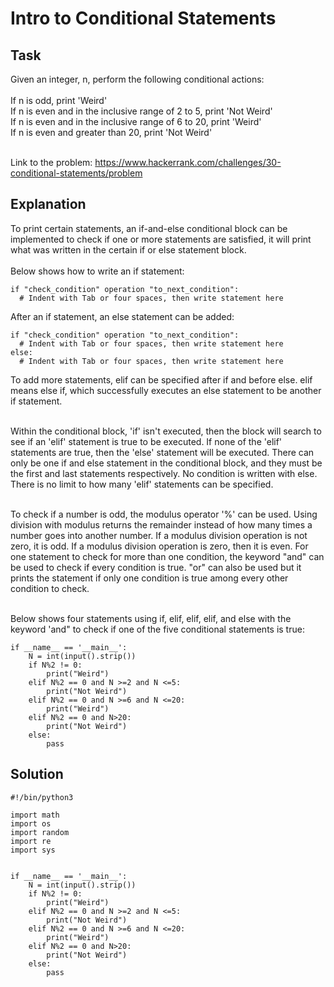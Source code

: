 # Intro to Conditional Statements
## Task
Given an integer, n, perform the following conditional actions: <br>
<br>
If n is odd, print 'Weird' <br>
If n is even and in the inclusive range of 2 to 5, print 'Not Weird' <br>
If n is even and in the inclusive range of 6 to 20, print 'Weird' <br>
If n is even and greater than 20, print 'Not Weird' <br> <br>

Link to the problem: https://www.hackerrank.com/challenges/30-conditional-statements/problem
## Explanation
To print certain statements, an if-and-else conditional block can be implemented to check if one or more statements are satisfied, it will print what was written in the certain if or else statement block. <br>
<br>
Below shows how to write an if statement:
```
if "check_condition" operation "to_next_condition":
  # Indent with Tab or four spaces, then write statement here
```
After an if statement, an else statement can be added:
```
if "check_condition" operation "to_next_condition": 
  # Indent with Tab or four spaces, then write statement here
else:
  # Indent with Tab or four spaces, then write statement here
```
To add more statements, elif can be specified after if and before else. elif means else if, which successfully executes an else statement to be another if statement. <br> <br> 

Within the conditional block, 'if' isn't executed, then the block will search to see if an 'elif' statement is true to be executed. If none of the 'elif' statements are true, then the 'else' statement will be executed. There can only be one if and else statement in the conditional block, and they must be the first and last statements respectively. No condition is written with else. There is no limit to how many 'elif' statements can be specified. <br> <br>

To check if a number is odd, the modulus operator '%' can be used. Using division with modulus returns the remainder instead of how many times a number goes into another number. If a modulus division operation is not zero, it is odd. If a modulus division operation is zero, then it is even. For one statement to check for more than one condition, the keyword "and" can be used to check if every condition is true. "or" can also be used but it prints the statement if only one condition is true among every other condition to check. <br> <br>

Below shows four statements using if, elif, elif, elif, and else with the keyword 'and" to check if one of the five conditional statements is true:
```
if __name__ == '__main__':
    N = int(input().strip())
    if N%2 != 0:
        print("Weird")
    elif N%2 == 0 and N >=2 and N <=5:
        print("Not Weird")
    elif N%2 == 0 and N >=6 and N <=20:
        print("Weird")
    elif N%2 == 0 and N>20:
        print("Not Weird")
    else:
        pass
```

## Solution
```
#!/bin/python3

import math
import os
import random
import re
import sys


if __name__ == '__main__':
    N = int(input().strip())
    if N%2 != 0:
        print("Weird")
    elif N%2 == 0 and N >=2 and N <=5:
        print("Not Weird")
    elif N%2 == 0 and N >=6 and N <=20:
        print("Weird")
    elif N%2 == 0 and N>20:
        print("Not Weird")
    else:
        pass
```
